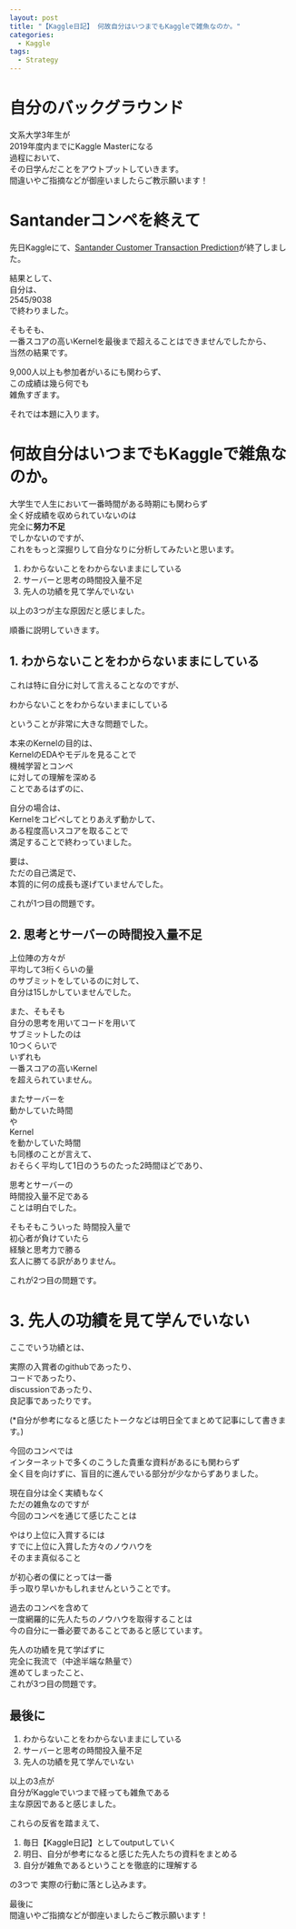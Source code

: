 ```yaml
---
layout: post
title: "【Kaggle日記】 何故自分はいつまでもKaggleで雑魚なのか。"
categories:
  - Kaggle
tags:
  - Strategy
---
```


# 自分のバックグラウンド

文系大学3年生が  
2019年度内までにKaggle Masterになる  
過程において、  
その日学んだことをアウトプットしていきます。  
間違いやご指摘などが御座いましたらご教示願います！  

# Santanderコンペを終えて

先日Kaggleにて、[Santander Customer Transaction Prediction](https://www.kaggle.com/c/santander-customer-transaction-prediction)が終了しました。  

結果として、  
自分は、  
2545/9038  
で終わりました。  

そもそも、  
一番スコアの高いKernelを最後まで超えることはできませんでしたから、  
当然の結果です。  

9,000人以上も参加者がいるにも関わらず、  
この成績は幾ら何でも  
雑魚すぎます。  

それでは本題に入ります。  

# 何故自分はいつまでもKaggleで雑魚なのか。

大学生で人生において一番時間がある時期にも関わらず  
全く好成績を収められていないのは  
完全に**努力不足**  
でしかないのですが、  
これをもっと深掘りして自分なりに分析してみたいと思います。  

1. わからないことをわからないままにしている  
2. サーバーと思考の時間投入量不足  
3. 先人の功績を見て学んでいない  

以上の3つが主な原因だと感じました。  

順番に説明していきます。  

## 1. わからないことをわからないままにしている

これは特に自分に対して言えることなのですが、  

わからないことをわからないままにしている  

ということが非常に大きな問題でした。  

本来のKernelの目的は、  
KernelのEDAやモデルを見ることで  
機械学習とコンペ  
に対しての理解を深める  
ことであるはずのに、  

自分の場合は、  
Kernelをコピペしてとりあえず動かして、  
ある程度高いスコアを取ることで  
満足することで終わっていました。  

要は、  
ただの自己満足で、  
本質的に何の成長も遂げていませんでした。  

これが1つ目の問題です。  

## 2. 思考とサーバーの時間投入量不足  

上位陣の方々が  
平均して3桁くらいの量  
のサブミットをしているのに対して、  
自分は15しかしていませんでした。  

また、そもそも  
自分の思考を用いてコードを用いて  
サブミットしたのは  
10つくらいで  
いずれも  
一番スコアの高いKernel  
を超えられていません。  

またサーバーを  
動かしていた時間  
や  
Kernel  
を動かしていた時間  
も同様のことが言えて、  
おそらく平均して1日のうちのたった2時間ほどであり、  

思考とサーバーの  
時間投入量不足である  
ことは明白でした。  

そもそもこういった
時間投入量で  
初心者が負けていたら  
経験と思考力で勝る  
玄人に勝てる訳がありません。  

これが2つ目の問題です。  

# 3. 先人の功績を見て学んでいない  

ここでいう功績とは、  

実際の入賞者のgithubであったり、  
コードであったり、  
discussionであったり、  
良記事であったりです。  

(*自分が参考になると感じたトークなどは明日全てまとめて記事にして書きます。)  

今回のコンペでは  
インターネットで多くのこうした貴重な資料があるにも関わらず  
全く目を向けずに、盲目的に進んでいる部分が少なからずありました。  

現在自分は全く実績もなく  
ただの雑魚なのですが  
今回のコンペを通じて感じたことは  

やはり上位に入賞するには  
すでに上位に入賞した方々のノウハウを  
そのまま真似ること  

が初心者の僕にとっては一番  
手っ取り早いかもしれませんということです。  

過去のコンペを含めて  
一度網羅的に先人たちのノウハウを取得することは  
今の自分に一番必要であることであると感じています。  

先人の功績を見て学ばずに  
完全に我流で（中途半端な熱量で）  
進めてしまったこと、  
これが3つ目の問題です。  

## 最後に

1. わからないことをわからないままにしている  
2. サーバーと思考の時間投入量不足  
3. 先人の功績を見て学んでいない  

以上の3点が  
自分がKaggleでいつまで経っても雑魚である  
主な原因であると感じました。

これらの反省を踏まえて、  

1. 毎日【Kaggle日記】としてoutputしていく
2. 明日、自分が参考になると感じた先人たちの資料をまとめる
3. 自分が雑魚であるということを徹底的に理解する

の3つで
実際の行動に落とし込みます。

最後に  
間違いやご指摘などが御座いましたらご教示願います！